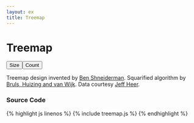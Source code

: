 ```yaml
---
layout: ex
title: Treemap
---
```


# Treemap

<div class="gallery" id="chart">
  <button id="size" class="first active">
    Size
  </button
  ><button id="count" class="last">
    Count
  </button><p/>
</div>

<link type="text/css" rel="stylesheet" href="button.css"/>
<link type="text/css" rel="stylesheet" href="treemap.css"/>
<script type="text/javascript" src="../d3.layout.js?2.5.1"> </script>
<script type="text/javascript" src="treemap.js"> </script>

Treemap design invented by [Ben Shneiderman](http://www.cs.umd.edu/~ben/).
Squarified algorithm by [Bruls, Huizing and van Wijk](http://citeseerx.ist.psu.edu/viewdoc/summary?doi=10.1.1.36.6685).
Data courtesy [Jeff Heer](http://flare.prefuse.org/).

### Source Code

{% highlight js linenos %}
{% include treemap.js %}
{% endhighlight %}
